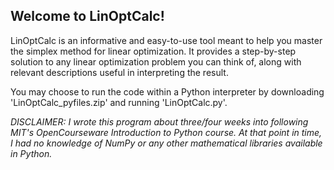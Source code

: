 ## Welcome to LinOptCalc!  

LinOptCalc is an informative and easy-to-use tool meant to help you master the simplex method for linear optimization. It provides a step-by-step solution to any linear optimization problem you can think of, along with relevant descriptions useful in interpreting the result. 

You may choose to run the code within a Python interpreter by downloading 'LinOptCalc_pyfiles.zip' and running 'LinOptCalc.py'.

*DISCLAIMER: 
I wrote this program about three/four weeks into following MIT's OpenCourseware Introduction to Python course. 
At that point in time, I had no knowledge of NumPy or any other mathematical libraries available in Python.*
